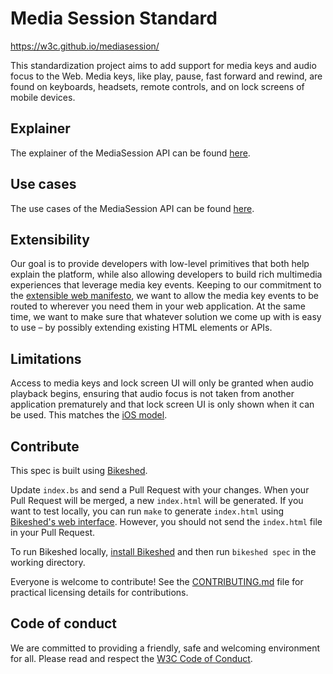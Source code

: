 # Media Session Standard

https://w3c.github.io/mediasession/

This standardization project aims to add support for media keys and audio focus to the Web. Media keys, like play, pause, fast forward and rewind, are found on keyboards, headsets, remote controls, and on lock screens of mobile devices.

## Explainer

The explainer of the MediaSession API can be found [here](explainer.md).

## Use cases

The use cases of the MediaSession API can be found [here](use_cases.md).

## Extensibility
Our goal is to provide developers with low-level primitives that both help explain the platform, while also allowing developers to build rich multimedia experiences that leverage media key events. Keeping to our commitment to the [extensible web manifesto](https://extensiblewebmanifesto.org/), we want to allow the media key events to be routed to wherever you need them in your web application. At the same time, we want to make sure that whatever solution we come up with is easy to use &ndash; by possibly extending existing HTML elements or APIs.

## Limitations
Access to media keys and lock screen UI will only be granted when audio playback begins, ensuring that audio focus is not taken from another application prematurely and that lock screen UI is only shown when it can be used. This matches the [iOS model](https://developer.apple.com/library/ios/documentation/EventHandling/Conceptual/EventHandlingiPhoneOS/Remote-ControlEvents/Remote-ControlEvents.html).

## Contribute

This spec is built using [Bikeshed](https://github.com/tabatkins/bikeshed).

Update `index.bs` and send a Pull Request with your changes. When your Pull Request will be merged, a new `index.html` will be generated. If you want to test locally, you can run `make` to generate `index.html` using [Bikeshed's web interface](https://api.csswg.org/bikeshed/). However, you should not send the `index.html` file in your Pull Request.

To run Bikeshed locally, [install Bikeshed](https://github.com/tabatkins/bikeshed/blob/prespec/docs/install.md) and then run `bikeshed spec` in the working directory.

Everyone is welcome to contribute! See the [CONTRIBUTING.md](CONTRIBUTING.md) file for practical licensing details for contributions.

## Code of conduct

We are committed to providing a friendly, safe and welcoming environment for all. Please read and
respect the [W3C Code of Conduct](https://www.w3.org/Consortium/cepc/).
